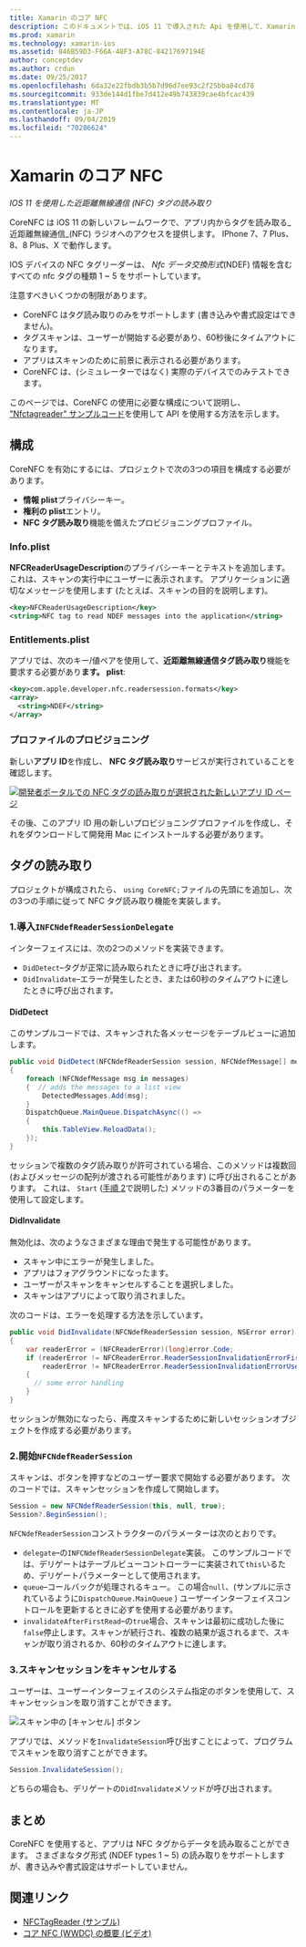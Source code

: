 ```yaml
---
title: Xamarin のコア NFC
description: このドキュメントでは、iOS 11 で導入された Api を使用して、Xamarin iOS の近距離無線通信タグを読み取る方法について説明します。
ms.prod: xamarin
ms.technology: xamarin-ios
ms.assetid: 846B59D3-F66A-48F3-A78C-84217697194E
author: conceptdev
ms.author: crdun
ms.date: 09/25/2017
ms.openlocfilehash: 6da32e22fbdb3b5b7d96d7ee93c2f25bba84cd78
ms.sourcegitcommit: 933de144d1fbe7d412e49b743839cae4bfcac439
ms.translationtype: MT
ms.contentlocale: ja-JP
ms.lasthandoff: 09/04/2019
ms.locfileid: "70286624"
---
```

# <a name="core-nfc-in-xamarinios"></a>Xamarin のコア NFC

_IOS 11 を使用した近距離無線通信 (NFC) タグの読み取り_

CoreNFC は iOS 11 の新しいフレームワークで、アプリ内からタグを読み取る_近距離無線通信_(NFC) ラジオへのアクセスを提供します。 IPhone 7、7 Plus、8、8 Plus、X で動作します。

IOS デバイスの NFC タグリーダーは、 _Nfc データ交換形式_(NDEF) 情報を含むすべての nfc タグの種類 1 ~ 5 をサポートしています。

注意すべきいくつかの制限があります。

- CoreNFC はタグ読み取りのみをサポートします (書き込みや書式設定はできません)。
- タグスキャンは、ユーザーが開始する必要があり、60秒後にタイムアウトになります。
- アプリはスキャンのために前景に表示される必要があります。
- CoreNFC は、(シミュレーターではなく) 実際のデバイスでのみテストできます。

このページでは、CoreNFC の使用に必要な構成について説明し、 ["Nfctagreader" サンプルコード](https://docs.microsoft.com/samples/xamarin/ios-samples/ios11-nfctagreader)を使用して API を使用する方法を示します。

## <a name="configuration"></a>構成

CoreNFC を有効にするには、プロジェクトで次の3つの項目を構成する必要があります。

- **情報 plist**プライバシーキー。
- **権利の plist**エントリ。
- **NFC タグ読み取り**機能を備えたプロビジョニングプロファイル。

### <a name="infoplist"></a>Info.plist

**NFCReaderUsageDescription**のプライバシーキーとテキストを追加します。これは、スキャンの実行中にユーザーに表示されます。 アプリケーションに適切なメッセージを使用します (たとえば、スキャンの目的を説明します)。

```xml
<key>NFCReaderUsageDescription</key>
<string>NFC tag to read NDEF messages into the application</string>
```

### <a name="entitlementsplist"></a>Entitlements.plist

アプリでは、次のキー/値ペアを使用して、**近距離無線通信タグ読み取り**機能を要求する必要があり**ます。 plist**:

```xml
<key>com.apple.developer.nfc.readersession.formats</key>
<array>
  <string>NDEF</string>
</array>
```

### <a name="provisioning-profile"></a>プロファイルのプロビジョニング

新しい**アプリ ID**を作成し、 **NFC タグ読み取り**サービスが実行されていることを確認します。

[![開発者ポータルでの NFC タグの読み取りが選択された新しいアプリ ID ページ](corenfc-images/app-services-nfc-sml.png)](corenfc-images/app-services-nfc.png#lightbox)

その後、このアプリ ID 用の新しいプロビジョニングプロファイルを作成し、それをダウンロードして開発用 Mac にインストールする必要があります。

## <a name="reading-a-tag"></a>タグの読み取り

プロジェクトが構成されたら、 `using CoreNFC;`ファイルの先頭にを追加し、次の3つの手順に従って NFC タグ読み取り機能を実装します。

### <a name="1-implement-infcndefreadersessiondelegate"></a>1.導入`INFCNdefReaderSessionDelegate`

インターフェイスには、次の2つのメソッドを実装できます。

- `DidDetect`–タグが正常に読み取られたときに呼び出されます。
- `DidInvalidate`–エラーが発生したとき、または60秒のタイムアウトに達したときに呼び出されます。

#### <a name="diddetect"></a>DidDetect

このサンプルコードでは、スキャンされた各メッセージをテーブルビューに追加します。

```csharp
public void DidDetect(NFCNdefReaderSession session, NFCNdefMessage[] messages)
{
    foreach (NFCNdefMessage msg in messages)
    {  // adds the messages to a list view
        DetectedMessages.Add(msg);
    }
    DispatchQueue.MainQueue.DispatchAsync(() =>
    {
        this.TableView.ReloadData();
    });
}
```

セッションで複数のタグ読み取りが許可されている場合、このメソッドは複数回 (およびメッセージの配列が渡される可能性があります) に呼び出されることがあります。 これは、 `Start` ([手順 2](#step2)で説明した) メソッドの3番目のパラメーターを使用して設定します。

#### <a name="didinvalidate"></a>DidInvalidate

無効化は、次のようなさまざまな理由で発生する可能性があります。

- スキャン中にエラーが発生しました。
- アプリはフォアグラウンドになったます。
- ユーザーがスキャンをキャンセルすることを選択しました。
- スキャンはアプリによって取り消されました。

次のコードは、エラーを処理する方法を示しています。

```csharp
public void DidInvalidate(NFCNdefReaderSession session, NSError error)
{
    var readerError = (NFCReaderError)(long)error.Code;
    if (readerError != NFCReaderError.ReaderSessionInvalidationErrorFirstNDEFTagRead &&
        readerError != NFCReaderError.ReaderSessionInvalidationErrorUserCanceled)
    {
      // some error handling
    }
}
```

セッションが無効になったら、再度スキャンするために新しいセッションオブジェクトを作成する必要があります。

<a name="step2" />

### <a name="2-start-an-nfcndefreadersession"></a>2.開始`NFCNdefReaderSession`

スキャンは、ボタンを押すなどのユーザー要求で開始する必要があります。
次のコードでは、スキャンセッションを作成して開始します。

```csharp
Session = new NFCNdefReaderSession(this, null, true);
Session?.BeginSession();
```

`NFCNdefReaderSession`コンストラクターのパラメーターは次のとおりです。

- `delegate`–の`INFCNdefReaderSessionDelegate`実装。 このサンプルコードでは、デリゲートはテーブルビューコントローラーに実装されて`this`いるため、デリゲートパラメーターとして使用されます。
- `queue`–コールバックが処理されるキュー。 この場合`null`、(サンプルに示されているように`DispatchQueue.MainQueue` ) ユーザーインターフェイスコントロールを更新するときに必ずを使用する必要があります。
- `invalidateAfterFirstRead`–の`true`場合、スキャンは最初に成功した後に`false`停止します。スキャンが続行され、複数の結果が返されるまで、スキャンが取り消されるか、60秒のタイムアウトに達します。


### <a name="3-cancel-the-scanning-session"></a>3.スキャンセッションをキャンセルする

ユーザーは、ユーザーインターフェイスのシステム指定のボタンを使用して、スキャンセッションを取り消すことができます。

![スキャン中の [キャンセル] ボタン](corenfc-images/scan-cancel-sml.png)

アプリでは、メソッドを`InvalidateSession`呼び出すことによって、プログラムでスキャンを取り消すことができます。

```csharp
Session.InvalidateSession();
```

どちらの場合も、デリゲートの`DidInvalidate`メソッドが呼び出されます。

## <a name="summary"></a>まとめ

CoreNFC を使用すると、アプリは NFC タグからデータを読み取ることができます。 さまざまなタグ形式 (NDEF types 1 ~ 5) の読み取りをサポートしますが、書き込みや書式設定はサポートしていません。


## <a name="related-links"></a>関連リンク

- [NFCTagReader (サンプル)](https://docs.microsoft.com/samples/xamarin/ios-samples/ios11-nfctagreader)
- [コア NFC (WWDC) の概要 (ビデオ)](https://developer.apple.com/videos/play/wwdc2017/718/)
